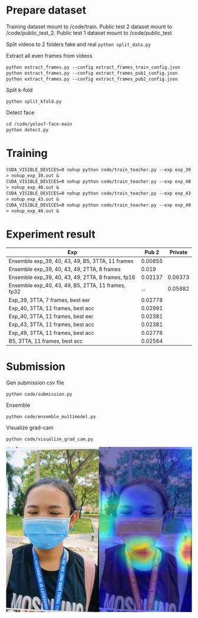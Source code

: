 # Prepare dataset
Training dataset mount to /code/train. Public test 2 dataset mount to /code/public_test_2. Public test 1 dataset mount to /code/public_test

Split videos to 2 folders fake and real
``
python split_data.py 
``

Extract all even frames from videos
```
python extract_frames.py --config extract_frames_train_config.json
python extract_frames.py --config extract_frames_pub1_config.json
python extract_frames.py --config extract_frames_pub2_config.json
```

Split k-fold
```
python split_kfold.py
```

Detect face
```
cd /code/yolov7-face-main
python detect.py
```

# Training
```
CUDA_VISIBLE_DEVICES=0 nohup python code/train_teacher.py --exp exp_39 > nohup_exp_39.out &
CUDA_VISIBLE_DEVICES=0 nohup python code/train_teacher.py --exp exp_40 > nohup_exp_40.out &
CUDA_VISIBLE_DEVICES=0 nohup python code/train_teacher.py --exp exp_43 > nohup_exp_43.out &
CUDA_VISIBLE_DEVICES=0 nohup python code/train_teacher.py --exp exp_49 > nohup_exp_49.out &
```
# Experiment result

|Exp|Pub 2| Private|
|--------|----|--------|
|Ensemble exp_39, 40, 43, 49, B5, 3TTA, 11 frames|0.00855|
|Ensemble exp_39, 40, 43, 49, 2TTA, 8 frames|0.019|
|Ensemble exp_39, 40, 43, 49, 2TTA, 8 frames, fp16|0.02137|0.06373|
|Ensemble exp_40, 43, 49, B5, 2TTA, 11 frames, fp32|...|0.05882|
|Exp_39, 3TTA, 7 frames, best eer|0.02778|
|Exp_40, 3TTA, 11 frames, best acc|0.02991|
|Exp_40, 3TTA, 11 frames, best eer|0.02381|
|Exp_43, 3TTA, 11 frames, best acc|0.02381|
|Exp_49, 3TTA, 11 frames, best acc|0.02778|
|B5, 3TTA, 11 frames, best acc|0.02564|

# Submission
Gen submission csv file
```
python code/submission.py
```

Ensemble
```
python code/ensemble_multimodel.py
```

Visualize grad-cam
```
python code/visualize_grad_cam.py 
```
![image](code/results/0/grad_cam_0_38.jpg?raw=true)
